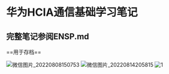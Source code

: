# 华为HCIA通信基础学习笔记

## 完整笔记参阅ENSP.md

==用于存档==

![微信图片_20220808150753](https://user-images.githubusercontent.com/70266699/187334732-80afb0da-20cb-4ab0-8fb6-bb7483528be6.png)
![微信图片_20220814205815](https://user-images.githubusercontent.com/70266699/187334744-fad48a0e-f3b0-45be-ab90-b83dea372e2f.jpg)
![1](https://user-images.githubusercontent.com/70266699/187334691-88dbde27-8f31-4c09-ba25-57847e75969a.png)
